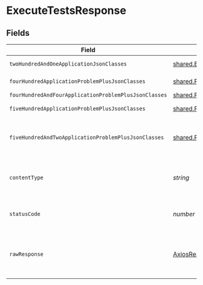 # ExecuteTestsResponse


## Fields

| Field                                                              | Type                                                               | Required                                                           | Description                                                        |
| ------------------------------------------------------------------ | ------------------------------------------------------------------ | ------------------------------------------------------------------ | ------------------------------------------------------------------ |
| `twoHundredAndOneApplicationJsonClasses`                           | [shared.ExecutionResult](../../models/shared/executionresult.md)[] | :heavy_minus_sign:                                                 | successful operation                                               |
| `fourHundredApplicationProblemPlusJsonClasses`                     | [shared.Problem](../../models/shared/problem.md)[]                 | :heavy_minus_sign:                                                 | problem with request body                                          |
| `fourHundredAndFourApplicationProblemPlusJsonClasses`              | [shared.Problem](../../models/shared/problem.md)[]                 | :heavy_minus_sign:                                                 | test not found                                                     |
| `fiveHundredApplicationProblemPlusJsonClasses`                     | [shared.Problem](../../models/shared/problem.md)[]                 | :heavy_minus_sign:                                                 | problem with test executions                                       |
| `fiveHundredAndTwoApplicationProblemPlusJsonClasses`               | [shared.Problem](../../models/shared/problem.md)[]                 | :heavy_minus_sign:                                                 | problem with communicating with kubernetes cluster                 |
| `contentType`                                                      | *string*                                                           | :heavy_check_mark:                                                 | HTTP response content type for this operation                      |
| `statusCode`                                                       | *number*                                                           | :heavy_check_mark:                                                 | HTTP response status code for this operation                       |
| `rawResponse`                                                      | [AxiosResponse](https://axios-http.com/docs/res_schema)            | :heavy_minus_sign:                                                 | Raw HTTP response; suitable for custom response parsing            |